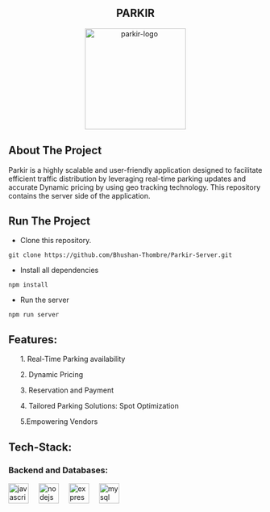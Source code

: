 <div align="center">
    <h2 align="center"><strong>PARKIR</strong></h2>
  <a href="https://imgbb.com/"><img src="https://i.ibb.co/PhzFCF6/parkir-logo.png" alt="parkir-logo" border="0" width ="200" height="200" ></a>
  <p align="center"></p>
</div>
<h2>

## About The Project

<p>Parkir is a highly scalable and user-friendly application designed to facilitate efficient traffic distribution by leveraging real-time parking updates and accurate Dynamic pricing by using geo tracking technology. This repository contains the server side of the application.</p>
<h2>

## Run The Project

- Clone this repository.

```
git clone https://github.com/Bhushan-Thombre/Parkir-Server.git
```

- Install all dependencies

```
npm install
```

- Run the server

```
npm run server
```

<h2>

## Features:

<ul>1. Real-Time Parking availability</ul>
<ul>2. Dynamic Pricing</ul>
<ul>3. Reservation and Payment</ul>
<ul>4. Tailored Parking Solutions: Spot Optimization </ul>
<ul>5.Empowering Vendors</ul>
<h2>

## Tech-Stack:

### Backend and Databases:

<div align="left">
<img src="https://cdn.jsdelivr.net/gh/devicons/devicon/icons/javascript/javascript-original.svg" height="40" alt="javascript logo"  />
<img width="12" />
<img src="https://cdn.jsdelivr.net/gh/devicons/devicon/icons/nodejs/nodejs-original.svg" height="40" alt="nodejs logo"  />
<img width="12" />
<img src="https://cdn.jsdelivr.net/gh/devicons/devicon/icons/express/express-original.svg" height="40" alt="express logo"  />
<img width="12" />
<img src="https://cdn.jsdelivr.net/gh/devicons/devicon/icons/mysql/mysql-original.svg" height="40" alt="mysql logo"  />
<img width="12" />
  
</div>
<h2>
